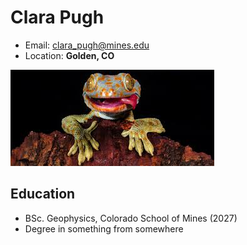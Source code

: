 # Clara Pugh
- Email: clara_pugh@mines.edu
- Location: **Golden, CO**

![photo of me](lizard-pic.jpg)

## Education
- BSc. Geophysics, Colorado School of Mines (2027)
- Degree in something from somewhere
